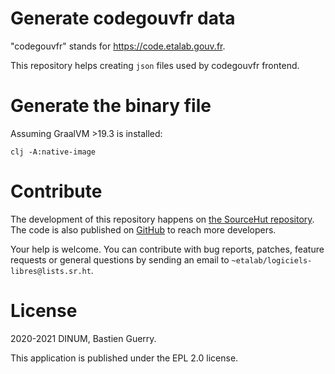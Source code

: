 
# Generate codegouvfr data

"codegouvfr" stands for <https://code.etalab.gouv.fr>.

This repository helps creating `json` files used by codegouvfr frontend.


# Generate the binary file

Assuming GraalVM >19.3 is installed:

    clj -A:native-image


# Contribute

The development of this repository happens on [the SourceHut
repository](https://git.sr.ht/~etalab/codegouvfr-data).  The code is also published on [GitHub](https://github.com/etalab/codegouvfr-data) to reach more
developers.

Your help is welcome.  You can contribute with bug reports, patches,
feature requests or general questions by sending an email to
`~etalab/logiciels-libres@lists.sr.ht`.


# License

2020-2021 DINUM, Bastien Guerry.

This application is published under the EPL 2.0 license.

